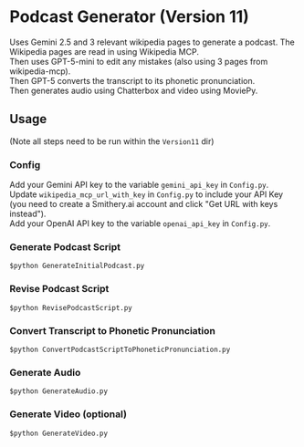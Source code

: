# Podcast Generator (Version 11)
Uses Gemini 2.5 and 3 relevant wikipedia pages to generate a podcast. The Wikipedia pages are read in using Wikipedia MCP.  
Then uses GPT-5-mini to edit any mistakes (also using 3 pages from wikipedia-mcp).  
Then GPT-5 converts the transcript to its phonetic pronunciation.  
Then generates audio using Chatterbox and video using MoviePy.  
## Usage
(Note all steps need to be run within the `Version11` dir)
### Config
Add your Gemini API key to the variable `gemini_api_key` in `Config.py`.  
Update `wikipedia_mcp_url_with_key` in `Config.py` to include your API Key (you need to create a Smithery.ai account and click "Get URL with keys instead").  
Add your OpenAI API key to the variable `openai_api_key` in `Config.py`.  
### Generate Podcast Script
`$python GenerateInitialPodcast.py`
### Revise Podcast Script
`$python RevisePodcastScript.py`
### Convert Transcript to Phonetic Pronunciation
`$python ConvertPodcastScriptToPhoneticPronunciation.py`
### Generate Audio
`$python GenerateAudio.py`
### Generate Video (optional)
`$python GenerateVideo.py`
